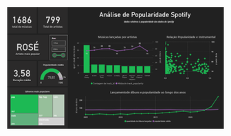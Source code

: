 <img src="https://github.com/nay-ramos/analiseDados/blob/main/PowerBi/analiseSpotfy/prinscreen_dash.PNG"/>
